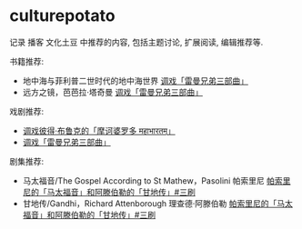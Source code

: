 # culturepotato

记录 播客 文化土豆 中推荐的内容, 包括主题讨论, 扩展阅读, 编辑推荐等.

书籍推荐:

- 地中海与菲利普二世时代的地中海世界 [调戏「雷曼兄弟三部曲」]
- 远方之镜，芭芭拉·塔奇曼 [调戏「雷曼兄弟三部曲」]

戏剧推荐:

- [调戏彼得·布鲁克的「摩诃婆罗多 महाभारतम्」]
- [调戏「雷曼兄弟三部曲」]

剧集推荐:

- 马太福音/The Gospel According to St Mathew，Pasolini 帕索里尼 [帕索里尼的「马太福音」和阿滕伯勒的「甘地传」#三刷]
- 甘地传/Gandhi，Richard Attenborough 理查德·阿滕伯勒 [帕索里尼的「马太福音」和阿滕伯勒的「甘地传」#三刷]

[帕索里尼的「马太福音」和阿滕伯勒的「甘地传」#三刷]: https://podcasts.apple.com/cn/podcast/%E5%B8%95%E7%B4%A2%E9%87%8C%E5%B0%BC%E7%9A%84-%E9%A9%AC%E5%A4%AA%E7%A6%8F%E9%9F%B3-%E5%92%8C%E9%98%BF%E6%BB%95%E4%BC%AF%E5%8B%92%E7%9A%84-%E7%94%98%E5%9C%B0%E4%BC%A0-%E4%B8%89%E5%88%B7/id1243945491?i=1000569160330
[调戏彼得·布鲁克的「摩诃婆罗多 महाभारतम्」]: https://podcasts.apple.com/cn/podcast/%E8%B0%83%E6%88%8F%E5%BD%BC%E5%BE%97-%E5%B8%83%E9%B2%81%E5%85%8B%E7%9A%84-%E6%91%A9%E8%AF%83%E5%A9%86%E7%BD%97%E5%A4%9A-%E0%A4%AE%E0%A4%B9-%E0%A4%AD-%E0%A4%B0%E0%A4%A4%E0%A4%AE/id1243945491?i=1000574915420
[调戏「雷曼兄弟三部曲」]: https://podcasts.apple.com/cn/podcast/%E8%B0%83%E6%88%8F-%E9%9B%B7%E6%9B%BC%E5%85%84%E5%BC%9F%E4%B8%89%E9%83%A8%E6%9B%B2/id1243945491?i=1000567520828
